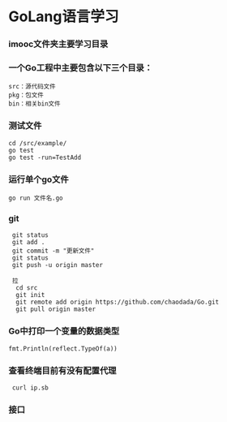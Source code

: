 # GoLang语言学习
### imooc文件夹主要学习目录

### 一个Go工程中主要包含以下三个目录：
```
src：源代码文件
pkg：包文件
bin：相关bin文件
```
### 测试文件
```
cd /src/example/
go test  
go test -run=TestAdd
```
### 

### 运行单个go文件
```
go run 文件名.go 

```
### 

### git 
```
 git status
 git add .
 git commit -m "更新文件"
 git status
 git push -u origin master

 拉
  cd src 
  git init
  git remote add origin https://github.com/chaodada/Go.git
  git pull origin master
```

### Go中打印一个变量的数据类型
```
fmt.Println(reflect.TypeOf(a))
```
### 查看终端目前有没有配置代理
```
 curl ip.sb
```

### 接口
